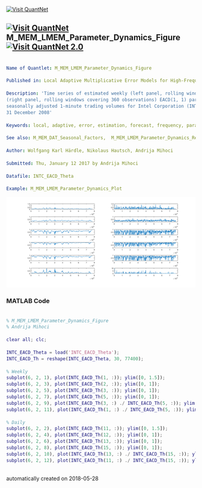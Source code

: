 [<img src="https://github.com/QuantLet/Styleguide-and-FAQ/blob/master/pictures/banner.png" width="888" alt="Visit QuantNet">](http://quantlet.de/)

## [<img src="https://github.com/QuantLet/Styleguide-and-FAQ/blob/master/pictures/qloqo.png" alt="Visit QuantNet">](http://quantlet.de/) **M_MEM_LMEM_Parameter_Dynamics_Figure** [<img src="https://github.com/QuantLet/Styleguide-and-FAQ/blob/master/pictures/QN2.png" width="60" alt="Visit QuantNet 2.0">](http://quantlet.de/)

```yaml

Name of Quantlet: M_MEM_LMEM_Parameter_Dynamics_Figure

Published in: Local Adaptive Multiplicative Error Models for High-Frequency Forecasts

Description: 'Time series of estimated weekly (left panel, rolling windows covering 1800 observations) and daily
(right panel, rolling windows covering 360 observations) EACD(1, 1) parameters and functions thereof based on
seasonally adjusted 1-minute trading volumes for Intel Corporation (INTC) at each minute from 22 February to
31 December 2008'

Keywords: local, adaptive, error, estimation, forecast, frequency, parameter

See also: M_MEM_DAT_Seasonal_Factors,  M_MEM_LMEM_Parameter_Dynamics_Results

Author: Wolfgang Karl Härdle, Nikolaus Hautsch, Andrija Mihoci

Submitted: Thu, January 12 2017 by Andrija Mihoci

Datafile: INTC_EACD_Theta

Example: M_MEM_LMEM_Parameter_Dynamics_Plot
```

![Picture1](M_MEM_LMEM_Parameter_Dynamics_Plot.png)

### MATLAB Code
```matlab

% M_MEM_LMEM_Parameter_Dynamics_Figure
% Andrija Mihoci

clear all; clc;

INTC_EACD_Theta = load('INTC_EACD_Theta');
INTC_EACD_Th = reshape(INTC_EACD_Theta, 30, 77400);

% Weekly
subplot(6, 2, 1), plot(INTC_EACD_Th(1, :)); ylim([0, 1.5]);
subplot(6, 2, 3), plot(INTC_EACD_Th(2, :)); ylim([0, 1]);
subplot(6, 2, 5), plot(INTC_EACD_Th(3, :)); ylim([0, 1]);
subplot(6, 2, 7), plot(INTC_EACD_Th(5, :)); ylim([0, 1]);
subplot(6, 2, 9), plot(INTC_EACD_Th(3, :) ./ INTC_EACD_Th(5, :)); ylim([0, 1]);
subplot(6, 2, 11), plot(INTC_EACD_Th(1, :) ./ INTC_EACD_Th(5, :)); ylim([0, 1]);

% Daily
subplot(6, 2, 2), plot(INTC_EACD_Th(11, :)); ylim([0, 1.5]);
subplot(6, 2, 4), plot(INTC_EACD_Th(12, :)); ylim([0, 1]);
subplot(6, 2, 6), plot(INTC_EACD_Th(13, :)); ylim([0, 1]);
subplot(6, 2, 8), plot(INTC_EACD_Th(15, :)); ylim([0, 1]);
subplot(6, 2, 10), plot(INTC_EACD_Th(13, :) ./ INTC_EACD_Th(15, :)); ylim([0, 1]);
subplot(6, 2, 12), plot(INTC_EACD_Th(11, :) ./ INTC_EACD_Th(15, :)); ylim([0, 10]);



```

automatically created on 2018-05-28